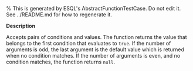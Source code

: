 % This is generated by ESQL's AbstractFunctionTestCase. Do not edit it. See ../README.md for how to regenerate it.

**Description**

Accepts pairs of conditions and values. The function returns the value that belongs to the first condition that evaluates to `true`.  If the number of arguments is odd, the last argument is the default value which is returned when no condition matches. If the number of arguments is even, and no condition matches, the function returns `null`.

